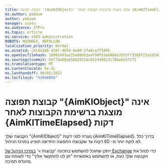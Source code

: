 ```yaml
---
title: קבוצת תפוצה '{AimKIObject}' אינה מוצגת ברשימת קבוצות לאחר {AimKITimeElapsed} דקות
ms.author: pebaum
author: pebaum
manager: scotv
ms.audience: ITPro
ms.topic: article
ms.service: o365-administration
ROBOTS: NOINDEX, NOFOLLOW
localization_priority: Normal
ms.assetid: cdc6a166-434f-4654-8a80-2fa8ca7f5845
ms.openlocfilehash: 10001493ee25a08d53aaf00f53e6008a35fdff3589f25a1d348547de08a6fd3a
ms.sourcegitcommit: b5f7da89a650d2915dc652449623c78be6247175
ms.translationtype: MT
ms.contentlocale: he-IL
ms.lasthandoff: 08/05/2021
ms.locfileid: "53948056"
---
```

# <a name="distribution-group-aimkiobject-not-showing-in-groups-list-after-aimkitimeelapsed-minutes"></a>קבוצת תפוצה "{AimKIObject}" אינה מוצגת ברשימת הקבוצות לאחר {AimKITimeElapsed} דקות

הקבוצה שלך "{AimKIObject}" נוצרה לפני דקות {AimKITimeElapsed}. בדרך כלל לא לוקח יותר מ- 60 דקות עד שקבוצת התפוצה החדשה תופיע במרכז הניהול.
  
ייתכן שתוכל להשתמש בתכונה 'קבוצות >' [במרכז הניהול של Exchange](https://outlook.office365.com/ecp/?rfr=Admin_o365&amp;exsvurl=1&amp;mkt=en-US.aspx) כדי לנהל את הקבוצה שלך כעת, או להשתמש באפשרות "תן לנו להתקשר אליך" כדי לשוחח עם מהנדס תמיכה. 
  